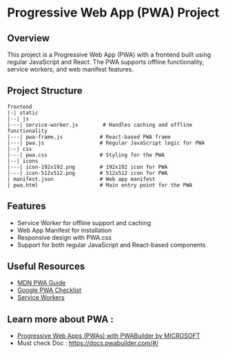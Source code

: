 # Progressive Web App (PWA) Project

## Overview

This project is a Progressive Web App (PWA) with a frontend built using regular JavaScript and React. The PWA supports offline functionality, service workers, and web manifest features.

## Project Structure

```
frontend
|-| static
|--| js
|---| service-worker.js        # Handles caching and offline functionality
|---| pwa-frame.js            # React-based PWA frame
|---| pwa.js                  # Regular JavaScript logic for PWA
|--| css
|---| pwa.css                 # Styling for the PWA
|--| icons
|---| icon-192x192.png        # 192x192 icon for PWA
|---| icon-512x512.png        # 512x512 icon for PWA
| manifest.json               # Web app manifest
| pwa.html                    # Main entry point for the PWA
```

## Features

- Service Worker for offline support and caching
- Web App Manifest for installation
- Responsive design with PWA.css
- Support for both regular JavaScript and React-based components

## Useful Resources

- [MDN PWA Guide](https://developer.mozilla.org/en-US/docs/Web/Progressive_web_apps)
- [Google PWA Checklist](https://web.dev/pwa-checklist/)
- [Service Workers](https://developer.mozilla.org/en-US/docs/Web/API/Service_Worker_API)

## Learn more about PWA : 
- [Progressive Web Apps (PWAs) with PWABuilder by MICROSOFT](https://learn.microsoft.com/en-us/training/paths/create-pwas-with-pwabuilder/?source=learn)
- Must check Doc : https://docs.pwabuilder.com/#/
